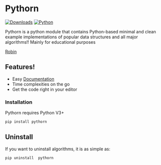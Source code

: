 # Pythorn
[![Downloads](https://pepy.tech/badge/pythorn)](https://pepy.tech/project/pythorn)
 [![Python](https://img.shields.io/badge/python-3.6-blue.svg)](https://www.python.org/downloads/release/python-360/)

Pythorn is a python module that contains Python-based minimal and clean example  implementations of popular data structures and all major algorithms!!
Mainly for educational purposes


[Robin](###Installation)

## Features!

  - Easy [Documentation](https://pythorn.readthedocs.io/en/latest/)
  - Time complexities on the go
  - Get the code right in your editor



### Installation 

Pythorn requires Python V3+

```sh
pip install pythorn
```

## Uninstall
If you want to uninstall algorithms, it is as simple as:

```sh
pip uninstall  pythorn
```
